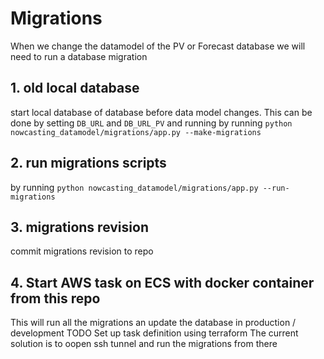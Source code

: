 # Migrations

When we change the datamodel of the PV or Forecast database we will need to run a database migration

## 1. old local database
start local database of database before data model changes. This can be done by setting `DB_URL` and `DB_URL_PV` and running
by running ```python nowcasting_datamodel/migrations/app.py --make-migrations```

## 2. run migrations scripts
by running ```python nowcasting_datamodel/migrations/app.py --run-migrations```

## 3. migrations revision
commit migrations revision to repo

## 4. Start AWS task on ECS with docker container from this repo
This will run all the migrations an update the database in production / development
TODO Set up task definition using terraform
The current solution is to oopen ssh tunnel and run the migrations from there
